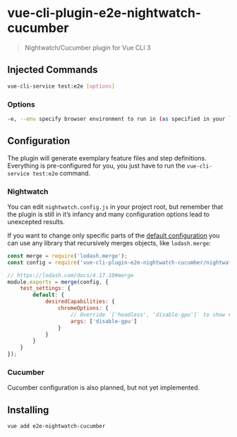# vue-cli-plugin-e2e-nightwatch-cucumber

> Nightwatch/Cucumber plugin for Vue CLI 3

## Injected Commands

```sh
vue-cli-service test:e2e [options]
```

### Options

```sh
-e, --env specify browser environment to run in (as specified in your `nightwatch.conf.js`)
```

## Configuration

The plugin will generate exemplary feature files and step definitions. Everything is pre-configured for you, you just have to run the `vue-cli-service test:e2e` command. 

### Nightwatch

You can edit `nightwatch.config.js` in your project root, but remember that the plugin is still in it’s infancy and many configuration options lead to unexcepted results.

If you want to change only specific parts of the [default configuration](nightwatch.conf.js) you can use any library that recursively merges objects, like `lodash.merge`:

```js
const merge = require('lodash.merge');
const config = require('vue-cli-plugin-e2e-nightwatch-cucumber/nightwatch.conf');

// https://lodash.com/docs/4.17.10#merge
module.exports = merge(config, {
    test_settings: {
        default: {
            desiredCapabilities: {
                chromeOptions: {
                    // Override `['headless', 'disable-gpu']` to show Chrome's UI for debugging
                    args: ['disable-gpu']
                }
            }
        }
    }
});
```

### Cucumber

Cucumber configuration is also planned, but not yet implemented.
 
## Installing

``` sh
vue add e2e-nightwatch-cucumber
```
